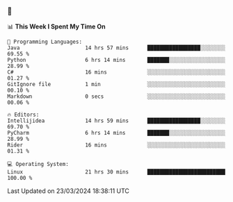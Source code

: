 ### 👋

<!--START_SECTION:waka-->
📊 **This Week I Spent My Time On** 

```text
💬 Programming Languages: 
Java                     14 hrs 57 mins      █████████████████░░░░░░░░   69.55 % 
Python                   6 hrs 14 mins       ███████░░░░░░░░░░░░░░░░░░   28.99 % 
C#                       16 mins             ░░░░░░░░░░░░░░░░░░░░░░░░░   01.27 % 
GitIgnore file           1 min               ░░░░░░░░░░░░░░░░░░░░░░░░░   00.10 % 
Markdown                 0 secs              ░░░░░░░░░░░░░░░░░░░░░░░░░   00.06 % 

🔥 Editors: 
Intellijidea             14 hrs 59 mins      █████████████████░░░░░░░░   69.70 % 
PyCharm                  6 hrs 14 mins       ███████░░░░░░░░░░░░░░░░░░   28.99 % 
Rider                    16 mins             ░░░░░░░░░░░░░░░░░░░░░░░░░   01.31 % 

💻 Operating System: 
Linux                    21 hrs 30 mins      █████████████████████████   100.00 % 
```


 Last Updated on 23/03/2024 18:38:11 UTC
<!--END_SECTION:waka-->
